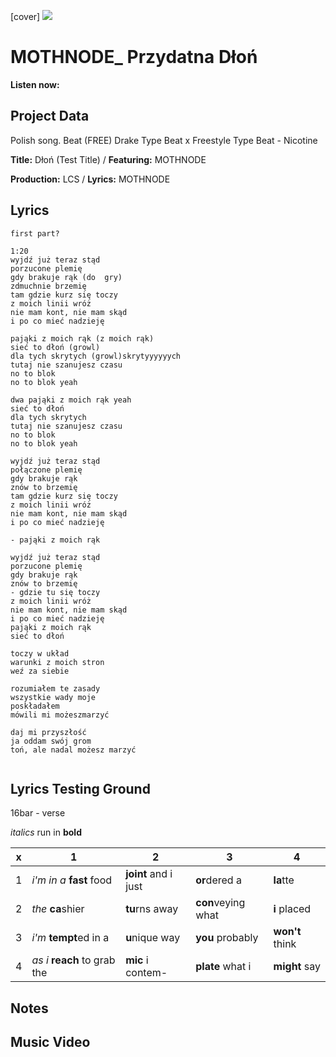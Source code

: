 [cover] ![](57175019_319474918741616_8502199518755923887_n.jpg)

# MOTHNODE_ Przydatna Dłoń

**Listen now:**

## Project Data

Polish song.
Beat (FREE) Drake Type Beat x Freestyle Type Beat - Nicotine

**Title:** Dłoń (Test Title) / **Featuring:** MOTHNODE

**Production:** LCS / **Lyrics:** MOTHNODE

## Lyrics

```
first part?

1:20
wyjdź już teraz stąd
porzucone plemię
gdy brakuje rąk (do  gry)
zdmuchnie brzemię
tam gdzie kurz się toczy
z moich linii wróż
nie mam kont, nie mam skąd
i po co mieć nadzieję

pająki z moich rąk (z moich rąk)
sieć to dłoń (growl)
dla tych skrytych (growl)skrytyyyyyych
tutaj nie szanujesz czasu
no to blok
no to blok yeah

dwa pająki z moich rąk yeah
sieć to dłoń
dla tych skrytych
tutaj nie szanujesz czasu
no to blok
no to blok yeah

wyjdź już teraz stąd
połączone plemię
gdy brakuje rąk
znów to brzemię
tam gdzie kurz się toczy
z moich linii wróż
nie mam kont, nie mam skąd 
i po co mieć nadzieję

- pająki z moich rąk

wyjdź już teraz stąd
porzucone plemię
gdy brakuje rąk
znów to brzemię
- gdzie tu się toczy
z moich linii wróż
nie mam kont, nie mam skąd
i po co mieć nadzieję
pająki z moich rąk
sieć to dłoń

toczy w układ
warunki z moich stron
weź za siebie

rozumiałem te zasady 
wszystkie wady moje
poskładałem
mówili mi możeszmarzyć

daj mi przyszłość 
ja oddam swój grom
toń, ale nadal możesz marzyć


```

## Lyrics Testing Ground

16bar - verse

*italics* run in
**bold**

| x | 1 | 2 | 3 | 4 |
|---|---|---|---|---|
| 1 | *i'm in a* **fast** food | **joint** and i just  | **or**dered a  | **la**tte  |
| 2 | *the* **ca**shier | **tu**rns away  |  **con**veying what |  **i** placed |
| 3 | *i'm* **tempt**ed in a | **u**nique way  |  **you** probably |  **won't** think |
| 4 | *as i* **reach** to grab the |  **mic** i contem-  | **plate** what i | **might** say |

## Notes

## Music Video
